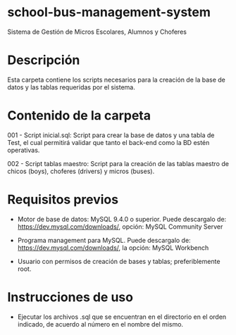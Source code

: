 # school-bus-management-system
Sistema de Gestión de Micros Escolares, Alumnos y Choferes


# Descripción
Esta carpeta contiene los scripts necesarios para la creación de la base de datos y las tablas requeridas por el sistema.


# Contenido de la carpeta
001 - Script inicial.sql: Script para crear la base de datos y una tabla de Test, el cual permitirá validar que tanto el back-end como la BD estén operativas. 

002 - Script tablas maestro: Script para la creación de las tablas maestro de chicos (boys), choferes (drivers) y micros (buses).


# Requisitos previos
- Motor de base de datos: MySQL 9.4.0 o superior.
     Puede descargalo de: https://dev.mysql.com/downloads/, opción: MySQL Community Server

- Programa management para MySQL.
    Puede descargalo de: https://dev.mysql.com/downloads/, la opción: MySQL Workbench

- Usuario con permisos de creación de bases y tablas; preferiblemente root.


# Instrucciones de uso
- Ejecutar los archivos .sql que se encuentran en el directorio en el orden indicado, de acuerdo al número en el nombre del mismo.
